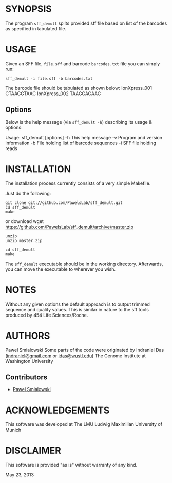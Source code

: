 SYNOPSIS
========

The program `sff_demult` splits provided sff file based on list of the barcodes as specified in tabulated file.

USAGE
=====

Given an SFF file, `file.sff` and barcode `barcodes.txt` file you can simply run:

    sff_demult -i file.sff -b barcodes.txt

The barcode file should be tabulated as shown below:
IonXpress_001	CTAAGGTAAC
IonXpress_002	TAAGGAGAAC

Options
-------

Below is the help message (via `sff_demult -h`) describing its usage & options:

Usage: sff_demult [options] 
	-h                  This help message
	-v                  Program and version information
	-b                  File holding list of barcode sequences
	-i                  SFF file holding reads


INSTALLATION
============

The installation process currently consists of a very simple Makefile.

Just do the following:

    git clone git://github.com/PawelsLab/sff_demult.git
    cd sff_demult
    make 

or
    download
    wget https://github.com/PawelsLab/sff_demult/archive/master.zip
    
    unzip
    unzip master.zip

    cd sff_demult
    make

The `sff_demult` executable should be in the working directory.
Afterwards, you can move the executable to wherever you wish.

NOTES
=====

Without any given options the default approach is to output trimmed
sequence and quality values.  This is similar in nature to the sff tools
produced by 454 Life Sciences/Roche.

AUTHORS
=======

Pawel Smialowski
Some parts of the code were originated by
Indraniel Das (indraniel@gmail.com or idas@wustl.edu)
The Genome Institute at Washington University

Contributors
------------

* [Pawel Smialowski](https://github.com/PawelsLab)

ACKNOWLEDGEMENTS
================

This software was developed at The LMU
Ludwig Maximilian University of Munich

DISCLAIMER
==========

This software is provided "as is" without warranty of any kind.


May 23, 2013

